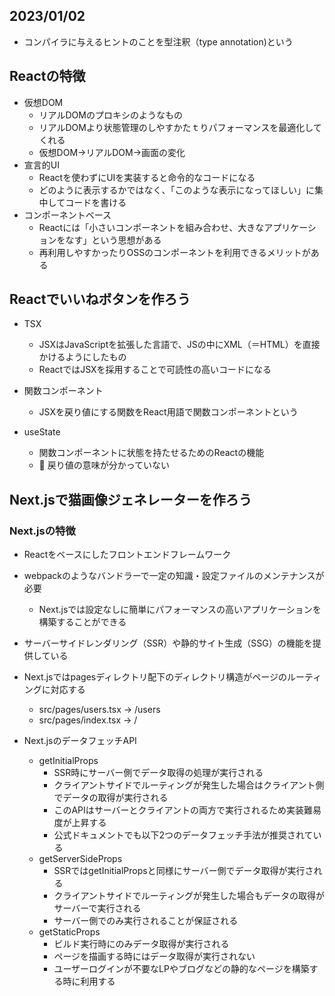 
## 2023/01/02

- コンパイラに与えるヒントのことを型注釈（type annotation)という

## Reactの特徴
- 仮想DOM
  - リアルDOMのプロキシのようなもの
  - リアルDOMより状態管理のしやすかたｔりパフォーマンスを最適化してくれる
  - 仮想DOM→リアルDOM→画面の変化
- 宣言的UI
  - Reactを使わずにUIを実装すると命令的なコードになる
  - どのように表示するかではなく、「このような表示になってほしい」に集中してコードを書ける
- コンポーネントベース
  - Reactには「小さいコンポーネントを組み合わせ、大きなアプリケーションをなす」という思想がある
  - 再利用しやすかったりOSSのコンポーネントを利用できるメリットがある

## Reactでいいねボタンを作ろう
- TSX
  - JSXはJavaScriptを拡張した言語で、JSの中にXML（＝HTML）を直接かけるようにしたもの
  - ReactではJSXを採用することで可読性の高いコードになる
- 関数コンポーネント
  - JSXを戻り値にする関数をReact用語で関数コンポーネントという
  
- useState
  - 関数コンポーネントに状態を持たせるためのReactの機能
  - 🤔 戻り値の意味が分かっていない

## Next.jsで猫画像ジェネレーターを作ろう
### Next.jsの特徴
- Reactをベースにしたフロントエンドフレームワーク
- webpackのようなバンドラーで一定の知識・設定ファイルのメンテナンスが必要
  - Next.jsでは設定なしに簡単にパフォーマンスの高いアプリケーションを構築することができる
- サーバーサイドレンダリング（SSR）や静的サイト生成（SSG）の機能を提供している

- Next.jsではpagesディレクトリ配下のディレクトリ構造がページのルーティングに対応する
  - src/pages/users.tsx → /users
  - src/pages/index.tsx → /

- Next.jsのデータフェッチAPI
  - getInitialProps
    - SSR時にサーバー側でデータ取得の処理が実行される
    - クライアントサイドでルーティングが発生した場合はクライアント側でデータの取得が実行される
    - このAPIはサーバーとクライアントの両方で実行されるため実装難易度が上昇する
    - 公式ドキュメントでも以下2つのデータフェッチ手法が推奨されている
  - getServerSideProps
    - SSRではgetInitialPropsと同様にサーバー側でデータ取得が実行される
    - クライアントサイドでルーティングが発生した場合もデータの取得がサーバーで実行される
    - サーバー側でのみ実行されることが保証される
  - getStaticProps
    - ビルド実行時にのみデータ取得が実行される
    - ページを描画する時にはデータ取得が実行されない
    - ユーザーログインが不要なLPやブログなどの静的なページを構築する時に利用する
